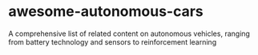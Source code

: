 # awesome-autonomous-cars
A comprehensive list of related content on autonomous vehicles, ranging from battery technology and sensors to reinforcement learning
